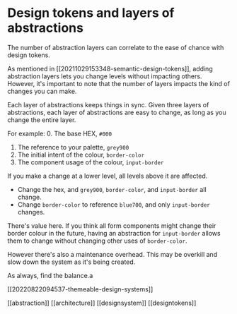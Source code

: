 # Design tokens and layers of abstractions

The number of abstraction layers can correlate to the ease of chance with design tokens.

As mentioned in [[20211029153348-semantic-design-tokens]], adding abstraction layers lets you change levels without impacting others. However, it's important to note that the number of layers impacts the kind of changes you can make.

Each layer of abstractions keeps things in sync. Given three layers of abstractions, each layer of abstractions are easy to change, as long as you change the entire layer.

For example:
0. The base HEX, `#000`
1. The reference to your palette, `grey900`
2. The initial intent of the colour, `border-color`
3. The component usage of the colour, `input-border`

If you make a change at a lower level, all levels above it are affected.
- Change the hex, and `grey900`, `border-color`, and `input-border` all change.
- Change `border-color` to reference `blue700`, and only `input-border` changes.

There's value here. If you think all form components might change their border colour in the future, having an abstraction for `input-border` allows them to change without changing other uses of `border-color`.

However there's also a maintenance overhead. This may be overkill and slow down the system as it's being created.

As always, find the balance.a

[[20220822094537-themeable-design-systems]]

[[abstraction]]
[[architecture]]
[[designsystem]]
[[designtokens]]